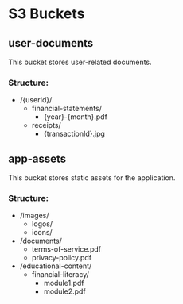 # S3 Buckets

## user-documents

This bucket stores user-related documents.

### Structure:
- /{userId}/
  - financial-statements/
    - {year}-{month}.pdf
  - receipts/
    - {transactionId}.jpg

## app-assets

This bucket stores static assets for the application.

### Structure:
- /images/
  - logos/
  - icons/
- /documents/
  - terms-of-service.pdf
  - privacy-policy.pdf
- /educational-content/
  - financial-literacy/
    - module1.pdf
    - module2.pdf